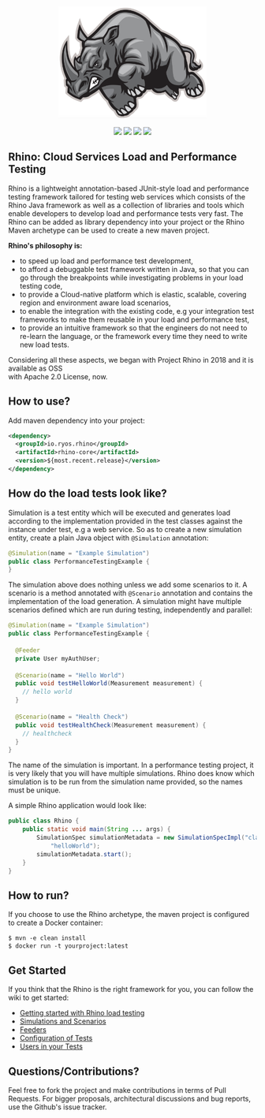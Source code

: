 <p align="center">
  <img src="https://github.com/bagdemir/rhino/blob/master/rhino_works.png"  width="300"/>
</p>

<p align="center">
  <img src="https://travis-ci.org/bagdemir/rhino.svg?branch=master" />
  <img src="https://img.shields.io/badge/rhino--core-1.0.12-85b95d.svg" />
  <img src="https://img.shields.io/badge/archetype-1.0.12-85b95d.svg" />
  <img src="https://img.shields.io/badge/License-Apache%202.0-blue.svg" />
</p>

## Rhino: Cloud Services Load and Performance Testing

Rhino is a lightweight annotation-based JUnit-style load and performance testing framework tailored 
for 
testing web services which consists of the Rhino Java framework as well as a collection of libraries
 and tools which enable developers to develop load and performance tests very fast. The Rhino can be 
 added as library dependency into your project or the Rhino Maven archetype can be used to create a new maven project.

**Rhino's philosophy is:**

* to speed up load and performance test development,
* to afford a debuggable test framework written in Java, so that you can go through the breakpoints while 
investigating problems in your load testing code, 
* to provide a Cloud-native platform which is elastic, scalable, covering region and environment aware load scenarios,
* to enable the integration with the existing code, e.g your integration test frameworks to 
make them reusable in your load and performance test,
* to provide an intuitive framework so that the engineers do not need to re-learn the language, or
the framework every time they need to write new load tests.

Considering all these aspects, we began with Project Rhino in 2018 and it is available as OSS  
with Apache 2.0 License, now.

## How to use?

Add maven dependency into your project:

```xml
<dependency>
  <groupId>io.ryos.rhino</groupId>
  <artifactId>rhino-core</artifactId>
  <version>${most.recent.release}</version>
</dependency>
```

## How do the load tests look like?

Simulation is a test entity which will be executed and generates load according to the 
implementation provided in the test classes against the instance under test, e.g a web 
service. So as to create a new simulation entity, create a plain Java object with `@Simulation` 
annotation: 

```java
@Simulation(name = "Example Simulation")
public class PerformanceTestingExample {
}
```

The simulation above does nothing unless we add some scenarios to it. A scenario is a method 
annotated with `@Scenario` annotation and contains the implementation of the load generation. A simulation
might have multiple scenarios defined which are run during testing, independently and parallel:

```java
@Simulation(name = "Example Simulation")
public class PerformanceTestingExample {
  
  @Feeder
  private User myAuthUser;

  @Scenario(name = "Hello World")
  public void testHelloWorld(Measurement measurement) {
    // hello world
  }

  @Scenario(name = "Health Check")
  public void testHealthCheck(Measurement measurement) {
    // healthcheck 
  }
}
```

The name of the simulation is important. In a performance testing project, it is very likely that 
you will have multiple simulations. Rhino does know which simulation is to be run from the 
simulation name provided, so the names must be unique. 

A simple Rhino application would look like:
```java
public class Rhino {
    public static void main(String ... args) {
        SimulationSpec simulationMetadata = new SimulationSpecImpl("classpath:///rhino.properties",
            "helloWorld");
        simulationMetadata.start();
    }
}
```

## How to run? 

If you choose to use the Rhino archetype, the maven project is configured to create a Docker container:

```shell
$ mvn -e clean install
$ docker run -t yourproject:latest
```


## Get Started

If you think that the Rhino is the right framework for you, you can follow the wiki to get started:

* [Getting started with Rhino load testing](https://github.com/bagdemir/rhino/wiki/Getting-Started)
* [Simulations and Scenarios](https://github.com/bagdemir/Rhino/wiki/Simulations-and-Scenarios)
* [Feeders](https://github.com/bagdemir/rhino/wiki/Feeders)
* [Configuration of Tests](https://github.com/bagdemir/rhino/wiki/Configuration)
* [Users in your Tests](https://github.com/bagdemir/rhino/wiki/Testing-with-Users)

Questions/Contributions?
---

Feel free to fork the project and make contributions in terms of Pull Requests. For bigger 
proposals, architectural discussions and bug reports, use the Github's issue tracker.
